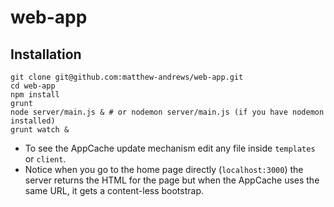 # web-app

## Installation

```
git clone git@github.com:matthew-andrews/web-app.git
cd web-app
npm install
grunt
node server/main.js & # or nodemon server/main.js (if you have nodemon installed)
grunt watch &
```

- To see the AppCache update mechanism edit any file inside `templates` or `client`.
- Notice when you go to the home page directly (`localhost:3000`) the server returns the HTML for the page but when the AppCache uses the same URL, it gets a content-less bootstrap.
